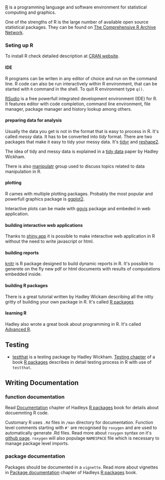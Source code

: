 [R](http://www.r-project.org) is a programming language and software environment for statistical computing and graphics.

One of the strengths of R is the large number of available open source statistical packages. They can be found on [The Comprehensive R Archive Network](http://cran.r-project.org).

### Seting up R
To install R check detailed description at [CRAN website](http://cran.r-project.org).

#### IDE
R programs can be writen in any editor of choice and run on the command line. R code can also be run interactively within R environment, that can be started with `R` command in the shell. To quit R environment type `q()`.

[RSudio](http://www.rstudio.com/products/RStudio/) is a free powerfull integrated development environment (IDE) for R. It features editor with code completion, command line environment, file manager, package manager and history lookup among others.

#### preparing data for analysis
Usually the data you get is not in the format that is easy to process in R. It's called *messy* data. It has to be converted into *tidy* format. There are two packages that make it easy to tidy your messy data. It's [tidyr](https://github.com/hadley/tidyr) and [reshape2](https://github.com/hadley/reshape).

The idea of tidy and messy data is explained in a [tidy data](http://vita.had.co.nz/papers/tidy-data.html) paper by Hadley Wickham.

There is also [manipulatr](https://groups.google.com/forum/#!forum/manipulatr) group used to discuss topics related to data manipulation in R.

#### plotting
R cames with multiple plotting packages. Probably the most popular and powerfull graphics package is [ggplot2](http://ggplot2.org).

Interactive plots can be made with [ggvis](https://github.com/rstudio/ggvis) package and embeded in web application.

#### building interactive web applications
Thanks to [shiny.app](http://shiny.rstudio.com) it is possible to make interactive web application in R without the need to write javascript or html.

#### building reports
[knitr](http://yihui.name/knitr/) is R package designed to build dynamic reports in R. It's possible to generete on the fly new pdf or html documents with results of computations embedded inside.

#### building R packages
There is a great tutorial written by Hadley Wickam describing all the nitty gritty of building your own package in R. It's called [R packages](http://r-pkgs.had.co.nz)

#### learning R
Hadley also wrote a great book about programming in R. It's called [Advanced R](http://adv-r.had.co.nz).

## Testing

* [testthat](https://github.com/hadley/testthat) is a testing package by Hadley Wickham. [Testing chapter](http://r-pkgs.had.co.nz/tests.html) of a book [R packages](http://r-pkgs.had.co.nz) describes in detail testing process in R with use of `testthat`.

## Writing Documentation

### function documentation
Read [Documentation](http://r-pkgs.had.co.nz/man.html) chapter of Hadleys [R packages](http://r-pkgs.had.co.nz) book for details about docuemnting R code.

Customary R uses `.Rd` files in `/man` directory for documentation. Function level comments starting with `#'` are recognised by `roxygen` and are used to automatically generate .Rd files. Read more about `roxygen` syntax on it's [github page](https://github.com/yihui/roxygen2). `roxygen` will also populage `NAMESPACE` file which is necessary to manage package level imports.

### package documentation
Packages should be documented in a `vignette`. Read more about vignettes in [Package documentation](http://r-pkgs.had.co.nz/vignettes.html) chapter of Hadleys [R packages](http://r-pkgs.had.co.nz) book.

